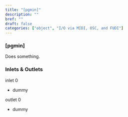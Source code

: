 ```yaml
---
title: "[pgmin]"
description: ""
bref: ""
draft: false
categories: ["object", "I/O via MIDI, OSC, and FUDI"]
---
```


### [pgmin]

Does something.

### Inlets & Outlets

inlet 0

 - dummy

outlet 0

 - dummy
 
